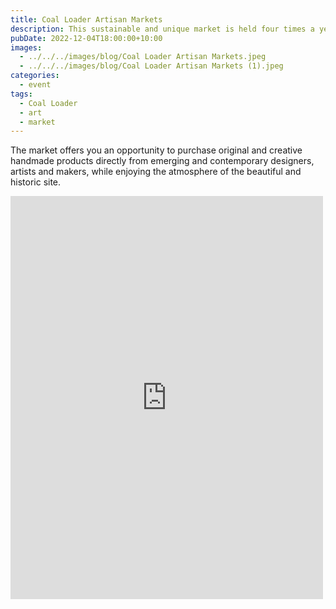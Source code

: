 ```yaml
---
title: Coal Loader Artisan Markets
description: This sustainable and unique market is held four times a year
pubDate: 2022-12-04T18:00:00+10:00
images:
  - ../../../images/blog/Coal Loader Artisan Markets.jpeg
  - ../../../images/blog/Coal Loader Artisan Markets (1).jpeg
categories:
  - event
tags:
  - Coal Loader
  - art
  - market
---
```


The market offers you an opportunity to purchase original and creative handmade products directly from emerging and contemporary designers, artists and makers, while enjoying the atmosphere of the beautiful and historic site.

<iframe src="https://www.facebook.com/plugins/post.php?href=https%3A%2F%2Fwww.facebook.com%2Fchris1.tham%2Fposts%2Fpfbid03822NtrUMLZSnDKHhVkzvJnWtRE2Ra5NY3MKFGS7R5GN6cqtY8TF5Qq1VQHvJrWYCl&show_text=true&width=500" width="500" height="645" style="border:none;overflow:hidden" scrolling="no" frameborder="0" allowfullscreen="true" allow="autoplay; clipboard-write; encrypted-media; picture-in-picture; web-share"></iframe>
